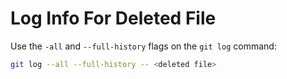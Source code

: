 # Log Info For Deleted File

Use the `-all` and `--full-history` flags on the `git log` command:

```bash
git log --all --full-history -- <deleted file>
```
